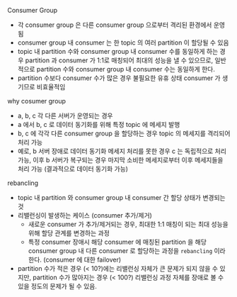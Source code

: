 Consumer Group

- 각 consumer group 은 다른 consumer group 으로부터 격리된 환경에서 운영됨
- consumer group 내 consumer 는 한 topic 의 여러 partition 이 할당될 수 있음
- topic 내 partition 수와 consumer group 내 consumer 수를 동일하게 하는 경우 partition 과 consumer 가 1:1로 매칭되어 최대의 성능을 낼 수 있으므로, 일반적으로 partition 수와 consumer group 내 consumer 수는 동일하게 한다.
- partition 수보다 consumer 수가 많은 경우 불필요한 유휴 상태 consumer 가 생기므로 비효율적임

why cosumer group
- a, b, c 각 다른 서버가 운영되는 경우
- a 에서 b, c 로 데이터 동기화를 위해 특정 topic 에 메세지 발행
- b, c 에 각각 다른 consumer group 을 할당하는 경우 topic 의 메세지를 격리되어 처리 가능
- 예로, b 서버 장애로 데이터 동기화 메세지 처리를 못한 경우 c 는 독립적으로 처리 가능, 이후 b 서버가 복구되는 경우 마지막 소비한 메세지로부터 이후 메세지들을 처리 가능 (결과적으로 데이터 동기화 가능)

rebancling
- topic 내 partition 와 consumer group 내 consumer 간 할당 상태가 변경되는 것
- 리밸런싱이 발생하는 케이스 (consumer 추가/제거)
  - 새로운 consumer 가 추가/제거되는 경우, 최대한 1:1 매칭이 되는 최대 성능을 위해 할당 관계를 변경하는 과정
  - 특정 consumer 장애시 해당 consumer 에 매칭된 partition 을 해당 consumer group 내 다른 consumer 로 할당하는 과정을 `rebancling` 이라 한다. (consumer 에 대한 failover)
- partition 수가 적은 경우 (< 10?)에는 리밸런싱 자체가 큰 문제가 되지 않을 수 있지만, partition 수가 많아지는 경우 (< 100?) 리밸런싱 과정 자체를 장애로 볼 수 있을 정도의 문제가 될 수 있음.




